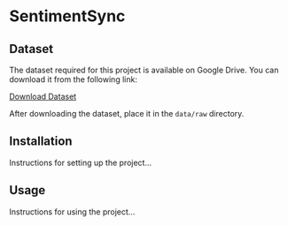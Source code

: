 # SentimentSync

## Dataset

The dataset required for this project is available on Google Drive. You can download it from the following link:

[Download Dataset](https://drive.google.com/uc?id=your_file_id)

After downloading the dataset, place it in the `data/raw` directory.

## Installation

Instructions for setting up the project...

## Usage

Instructions for using the project...
